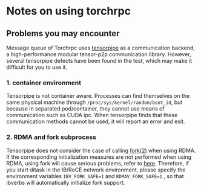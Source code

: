 # Notes on using torchrpc

## Problems you may encounter

Message queue of Torchrpc uses [tensorpipe](https://github.com/pytorch/tensorpipe) as a communication backend, a high-performance modular tensor-p2p communication library. However, several tensorpipe defects have been found in the test, which may make it difficult for you to use it.

### 1. container environment

Tensorpipe is not container aware. Processes can find themselves on the same physical machine through `/proc/sys/kernel/random/boot_id`, but because in separated pod/container, they cannot use means of communication such as CUDA ipc. When tensorpipe finds that these communication methods cannot be used, it will report an error and exit. 

### 2. RDMA and fork subprocess

Tensorpipe does not consider the case of calling [fork(2)](https://man7.org/linux/man-pages/man2/fork.2.html) when using RDMA. If the corresponding initialization measures are not performed when using RDMA, using fork will cause serious problems, refer to [here](https://www.rdmamojo.com/2012/05/24/ibv_fork_init/). Therefore, if you start ditask in the IB/RoCE network environment, please specify the environment variables `IBV_FORK_SAFE=1` and `RDMAV_FORK_SAFE=1` , so that ibverbs will automatically initialize fork support.